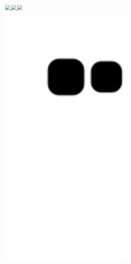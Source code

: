 <div>
  <a href="https://github.com/tonlopes21">
  <img height = "180em" src = "https://github-readme-stats.vercel.app/api?username=tonlopes21&show_icons=true&theme=dracula&include_all_commits=true&count_private=true" />
  <img height = "180em" src = "https://github-readme-stats.vercel.app/api/top-langs/?username=tonlopes21&layout=compact&langs_count= 16 & theme = dracula" />
  <img height = "180em" src = "https://github-readme-stats.vercel.app/api/top-langs/?username=tonlopes21&layout=compact&langs_count= 7 & theme = dracula" />
</div>
<div style = "display: inline_block"> <br>
  <img align = "center" alt = "Nilton Lopes"  width = "400" src = "https://raw.githubusercontent.com/rafaballerini/rafaballerini/6afa6ba9cc19ea59bebfe30f49c72c232b304d64/github-contribution-grid-snake.svg ">
